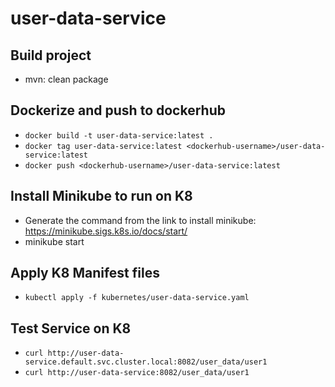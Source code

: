 # user-data-service

## Build project
- mvn: clean package

## Dockerize and push to dockerhub
- `docker build -t user-data-service:latest .`
- `docker tag user-data-service:latest <dockerhub-username>/user-data-service:latest`
- `docker push <dockerhub-username>/user-data-service:latest`

## Install Minikube to run on K8
- Generate the command from the link to install minikube: https://minikube.sigs.k8s.io/docs/start/
- minikube start

## Apply K8 Manifest files
- `kubectl apply -f kubernetes/user-data-service.yaml`

## Test Service on K8
-  `curl http://user-data-service.default.svc.cluster.local:8082/user_data/user1`
-  `curl http://user-data-service:8082/user_data/user1`
